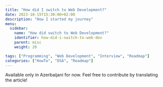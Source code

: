 ```yaml
---
title: "How did I switch to Web Development?"
date: 2023-10-15T15:30:00+02:00
description: "How I started my journey"
menu:
  sidebar:
    name: "How did switch to Web Development?"
    identifier: how-did-i-switch-to-web-dev
    parent: misc
    weight: 20

tags: ["Programming", "Web Development", "Interview", "Roadmap"]
categories: ["HowTo", "DSA", "Roadmap"]
---
```


Available only in Azerbaijani for now. Feel free to contribute by translating the article!